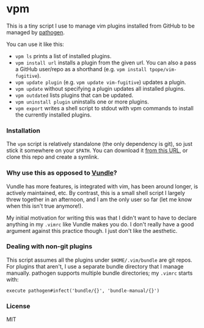 # vpm

This is a tiny script I use to manage vim plugins installed from GitHub to be
managed by [pathogen][].

You can use it like this:

* `vpm ls` prints a list of installed plugins.
* `vpm install url` installs a plugin from the given url. You can also a pass a
  GitHub user/repo as a shorthand (e.g. `vpm install tpope/vim-fugitive`).
* `vpm update plugin` (e.g. `vpm update vim-fugitive`) updates a plugin.
* `vpm update` without specifying a plugin updates all installed plugins.
* `vpm outdated` lists plugins that can be updated.
* `vpm uninstall plugin` uninstalls one or more plugins.
* `vpm export` writes a shell script to stdout with vpm commands to install the
  currently installed plugins.

### Installation

The `vpm` script is relatively standalone (the only dependency is git), so just
stick it somewhere on your `$PATH`. You can download it [from this URL][raw],
or clone this repo and create a symlink.

### Why use this as opposed to [Vundle][]?

Vundle has more features, is integrated with vim, has been around longer, is
actively maintained, etc. By contrast, this is a small shell script I largely
threw together in an afternoon, and I am the only user so far (let me know when
this isn't true anymore!).

My initial motivation for writing this was that I didn't want to have to
declare anything in my `.vimrc` like Vundle makes you do. I don't really have a
good argument against this practice though. I just don't like the aesthetic.

### Dealing with non-git plugins

This script assumes all the plugins under `$HOME/.vim/bundle` are git repos.
For plugins that aren't, I use a separate bundle directory that I manage
manually. pathogen supports multiple bundle directories; my `.vimrc` starts
with:

```
execute pathogen#infect('bundle/{}', 'bundle-manual/{}')
```

### License
MIT

[raw]: https://raw.githubusercontent.com/isbadawi/vpm/master/vpm
[pathogen]: https://github.com/tpope/vim-pathogen
[Vundle]: https://github.com/gmarik/Vundle.vim

